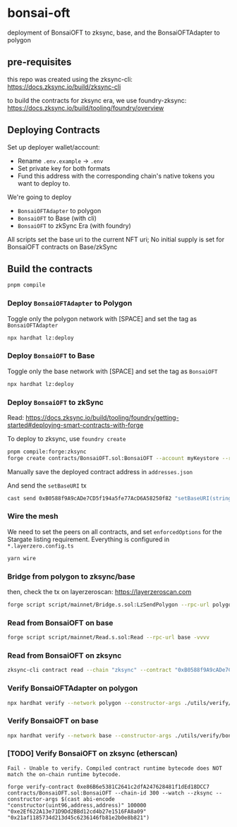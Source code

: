 # bonsai-oft
deployment of BonsaiOFT to zksync, base, and the BonsaiOFTAdapter to polygon

## pre-requisites
this repo was created using the zksync-cli: https://docs.zksync.io/build/zksync-cli

to build the contracts for zksync era, we use foundry-zksync: https://docs.zksync.io/build/tooling/foundry/overview

## Deploying Contracts

Set up deployer wallet/account:

- Rename `.env.example` -> `.env`
- Set private key for both formats
- Fund this address with the corresponding chain's native tokens you want to deploy to.

We're going to deploy
- `BonsaiOFTAdapter` to polygon
- `BonsaiOFT` to Base (with cli)
- `BonsaiOFT` to zkSync Era (with foundry)

All scripts set the base uri to the current NFT uri; No initial supply is set for BonsaiOFT contracts on Base/zkSync

## Build the contracts
```bash
pnpm compile
```

### Deploy `BonsaiOFTAdapter` to Polygon
Toggle only the polygon network with [SPACE] and set the tag as `BonsaiOFTAdapter`
```bash
npx hardhat lz:deploy
```

### Deploy `BonsaiOFT` to Base
Toggle only the base network with [SPACE] and set the tag as `BonsaiOFT`
```bash
npx hardhat lz:deploy
```

### Deploy `BonsaiOFT` to zkSync
Read: https://docs.zksync.io/build/tooling/foundry/getting-started#deploying-smart-contracts-with-forge

To deploy to zksync, use `foundry create`

```bash
pnpm compile:forge:zksync
forge create contracts/BonsaiOFT.sol:BonsaiOFT --account myKeystore --rpc-url zksync --chain 324 --zksync --constructor-args 100000 "0xd07C30aF3Ff30D96BDc9c6044958230Eb797DDBF" "0x21aF1185734D213D45C6236146fb81E2b0E8b821" --verify
```

Manually save the deployed contract address in `addresses.json`

And send the `setBaseURI` tx
```bash
cast send 0xB0588f9A9cADe7CD5f194a5fe77AcD6A58250f82 "setBaseURI(string)" "ipfs://bafybeiba7hsqirohcgqibxokpml7eoh65z7fagah7ed7ggejud265ro2ky/" --account myKeystore --rpc-url zksync --chain 324
```

### Wire the mesh
We need to set the peers on all contracts, and set `enforcedOptions` for the Stargate listing requirement. Everything is configured in `*.layerzero.config.ts`
```bash
yarn wire
```

### Bridge from polygon to zksync/base
then, check the tx on layerzeroscan: https://layerzeroscan.com
```bash
forge script script/mainnet/Bridge.s.sol:LzSendPolygon --rpc-url polygon -vvvv --broadcast
```

### Read from BonsaiOFT on base
```bash
forge script script/mainnet/Read.s.sol:Read --rpc-url base -vvvv
```

### Read from BonsaiOFT on zksync
```bash
zksync-cli contract read --chain "zksync" --contract "0xB0588f9A9cADe7CD5f194a5fe77AcD6A58250f82" --method "mirror()" --output "address"
```

### Verify BonsaiOFTAdapter on polygon
```bash
npx hardhat verify --network polygon --constructor-args ./utils/verify/bonsaiOFTAdapter.ts 0x303b63e785B656ca56ea5A5C1634Ab20C98895e1
```

### Verify BonsaiOFT on base
```bash
npx hardhat verify --network base --constructor-args ./utils/verify/bonsaiOFT.ts 0x474f4cb764df9da079D94052fED39625c147C12C
```

### [TODO] Verify BonsaiOFT on zksync (etherscan)
`Fail - Unable to verify. Compiled contract runtime bytecode does NOT match the on-chain runtime bytecode.`
```
forge verify-contract 0xe86B6e5381C2641c2dfA247628481f1dEd18DCC7 contracts/BonsaiOFT.sol:BonsaiOFT --chain-id 300 --watch --zksync --constructor-args $(cast abi-encode "constructor(uint96,address,address)" 100000 "0xe2Ef622A13e71D9Dd2BBd12cd4b27e1516FA8a09" "0x21af1185734d213d45c6236146fb81e2b0e8b821")
```